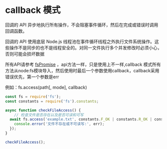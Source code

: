 # callback 模式
回调的 API 异步地执行所有操作，不会阻塞事件循环，然后在完成或错误时调用回调函数。

回调的 API 使用底层 Node.js 线程池在事件循环线程之外执行文件系统操作。这些操作不是同步的也不是线程安全的。对同一文件执行多个并发修改时必须小心，否则可能会损坏数据

所有API请参考 [fsPromise](./fsPromises.md) ，api方法一样，只是使用上不一样,callback 模式所有方法从node:fs模块导入，然后使用时最后一个参数使用callback，callback采用错误优先，第一个参数是err

例如：fs.access(path[, mode], callback)
```js
const fs = require('fs');
const constants = require('fs').constants;

async function checkFileAccess() {
    // 检查文件是否存在以及是否可读和可写
  await fs.access('example.txt', constants.F_OK | constants.R_OK | constants.W_OK,(err)=>{
    console.error('文件不存在或不可读写:', err);
  });
}

checkFileAccess();
```
